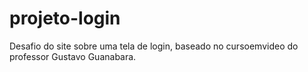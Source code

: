 # projeto-login
 Desafio do site sobre uma tela de login, baseado no cursoemvideo do professor Gustavo Guanabara.

